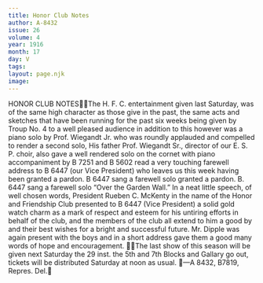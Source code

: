 ```yaml
---
title: Honor Club Notes
author: A-8432 
issue: 26
volume: 4
year: 1916
month: 17
day: V
tags:
layout: page.njk
image:
---
```

HONOR CLUB NOTESThe H. F. C. entertainment given last Saturday, was of the same high character as those give in the past, the same acts and sketches that have been running for the past six weeks being given by Troup No. 4 to a well pleased audience in addition to this however was a piano solo by Prof. Wiegandt Jr. who was roundly applauded and compelled to render a second solo, His father Prof. Wiegandt Sr., director of our E. S. P. choir, also gave a well rendered solo on the cornet with piano accompaniment by B 7251 and B 5602 read a very touching farewell address to B 6447 (our Vice President) who leaves us this week having been granted a pardon. B 6447 sang a farewell solo granted a pardon. B. 6447 sang a farewell solo “Over the Garden Wall.” In a neat little speech, of well chosen words, President Rueben C. McKenty in the name of the Honor and Friendship Club presented to B 6447 (Vice President) a solid gold watch charm as a mark of respect and esteem for his untiring efforts in behalf of the club, and the members of the club all extend to him a good by and their best wishes for a bright and successful future. Mr. Dipple was again present with the boys and in a short address gave them a good many words of hope and encouragement. The last show of this season will be given next Saturday the 29 inst. the 5th and 7th Blocks and Gallary go out, tickets will be distributed Saturday at noon as usual. —A 8432, B7819, Repres. Del.
